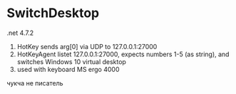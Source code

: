 # SwitchDesktop
.net 4.7.2

1) HotKey sends arg[0] via UDP to 127.0.0.1:27000
2) HotKeyAgent listet 127.0.0.1:27000, expects numbers 1-5 (as string), and switches Windows 10 virtual desktop
3) used with keyboard MS ergo 4000

чукча не писатель
